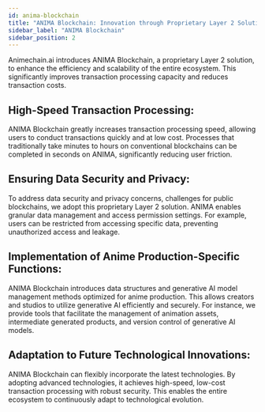 ```yaml
---
id: anima-blockchain
title: "ANIMA Blockchain: Innovation through Proprietary Layer 2 Solution"
sidebar_label: "ANIMA Blockchain"
sidebar_position: 2
---
```



Animechain.ai introduces ANIMA Blockchain, a proprietary Layer 2 solution, to enhance the efficiency and scalability of the entire ecosystem. This significantly improves transaction processing capacity and reduces transaction costs.


## High-Speed Transaction Processing: 

ANIMA Blockchain greatly increases transaction processing speed, allowing users to conduct transactions quickly and at low cost. Processes that traditionally take minutes to hours on conventional blockchains can be completed in seconds on ANIMA, significantly reducing user friction.


## Ensuring Data Security and Privacy:

To address data security and privacy concerns, challenges for public blockchains, we adopt this proprietary Layer 2 solution. ANIMA enables granular data management and access permission settings. For example, users can be restricted from accessing specific data, preventing unauthorized access and leakage.


## Implementation of Anime Production-Specific Functions: 

ANIMA Blockchain introduces data structures and generative AI model management methods optimized for anime production. This allows creators and studios to utilize generative AI efficiently and securely. For instance, we provide tools that facilitate the management of animation assets, intermediate generated products, and version control of generative AI models.


## Adaptation to Future Technological Innovations: 

ANIMA Blockchain can flexibly incorporate the latest technologies. By adopting advanced technologies, it achieves high-speed, low-cost transaction processing with robust security. This enables the entire ecosystem to continuously adapt to technological evolution.
